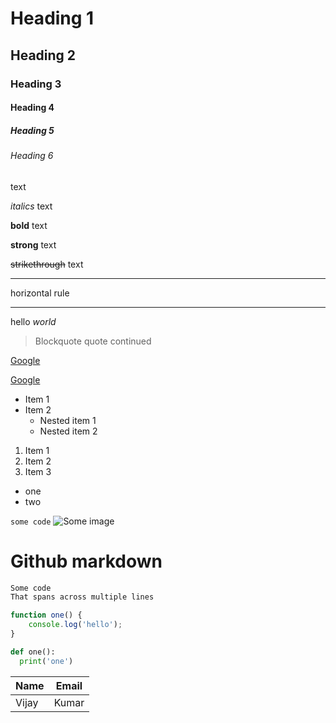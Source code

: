 <!-- Headings -->
# Heading 1
## Heading 2
### Heading 3
#### Heading 4
##### Heading 5
###### Heading 6
text

*italics* text

**bold** text

__strong__ text

~~strikethrough~~ text

---
horizontal rule

---
hello *world*

> Blockquote
> quote continued

[Google](https://www.google.com)

[Google](https://www.google.com "Search engine")

* Item 1
* Item 2
  * Nested item 1
  * Nested item 2

1. Item 1
1. Item 2
3. Item 3

- one
- two

`some code`
![Some image](https://markdown-here.com/img/icon256.png)

# Github markdown
```bash
Some code
That spans across multiple lines 
```

```javascript
function one() {
    console.log('hello');
}
```

```python
def one():
  print('one')
```

| Name | Email |
| ---- | ----- |
| Vijay | Kumar |
